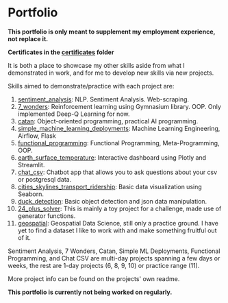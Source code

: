 # Portfolio

**This portfolio is only meant to supplement my employment experience, not replace it.**

**Certificates in the [certificates](certificates) folder**

It is both a place to showcase my other skills aside from what I demonstrated in work, and for me to develop new skills via new projects.

Skills aimed to demonstrate/practice with each project are:

1. [sentiment_analysis](sentiment_analysis): NLP. Sentiment Analysis. Web-scraping.
2. [7_wonders](7_wonders): Reinforcement learning using Gymnasium library. OOP. Only implemented Deep-Q Learning for now.
3. [catan](catan): Object-oriented programming, practical AI programming.
4. [simple_machine_learning_deployments](simple_machine_learning_deployments): Machine Learning Engineering, Airflow, Flask
5. [functional_programming](functional_programming): Functional Programming, Meta-Programming, OOP.
6. [earth_surface_temperature](earth_surface_temperature): Interactive dashboard using Plotly and Streamlit.
7. [chat_csv](chat_csv): Chatbot app that allows you to ask questions about your csv or postgresql data.
8. [cities_skylines_transport_ridership](cities_skylines_transport_ridership): Basic data visualization using Seaborn.
9. [duck_detection](duck_detection): Basic object detection and json data manipulation.
10. [24_plus_solver](24_plus_solver): This is mainly a toy project for a challenge, made use of generator functions.
11. [geospatial](geospatial): Geospatial Data Science, still only a practice ground. I have yet to find a dataset I like to work with and make something fruitful out of it.

Sentiment Analysis, 7 Wonders, Catan, Simple ML Deployments, Functional Programming, and Chat CSV are multi-day projects spanning a few days or weeks, 
the rest are 1-day projects (6, 8, 9, 10) or practice range (11).

More project info can be found on the projects' own readme.

**This portfolio is currently not being worked on regularly.**

